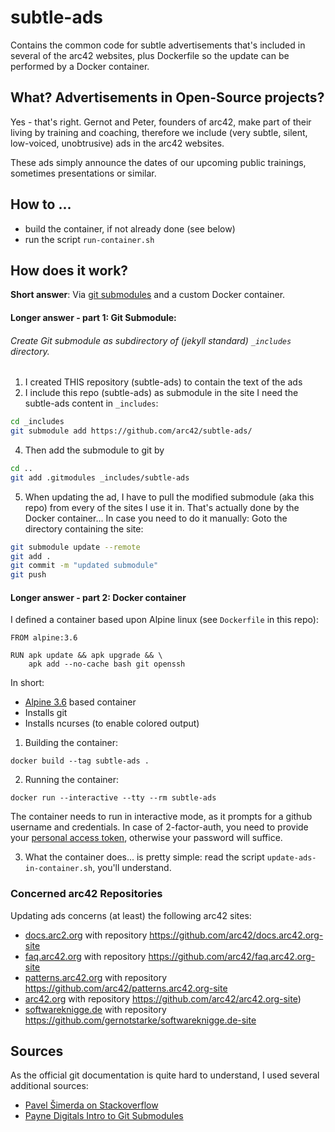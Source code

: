 # subtle-ads
Contains the common code for subtle advertisements that's included in several of the arc42 websites,
plus Dockerfile so the update can be performed by a Docker container.

## What? Advertisements in Open-Source projects?
Yes - that's right. Gernot and Peter, founders of arc42, make part of their living by training and coaching,
therefore we include (very subtle, silent, low-voiced, unobtrusive) ads in the arc42 websites.

These ads simply announce the dates of our upcoming public trainings, sometimes presentations or similar.

## How to ...

* build the container, if not already done (see below)
* run the script `run-container.sh`


## How does it work?

**Short answer**: Via [git submodules](https://git-scm.com/docs/git-submodule)
and a custom Docker container.

#### Longer answer - part 1: Git Submodule:

###### Create Git submodule as subdirectory of (jekyll standard) `_includes` directory.

1. I created THIS repository (subtle-ads) to contain the text of the ads
2. I include this repo (subtle-ads) as submodule in the site
I need the subtle-ads content in `_includes`:
``` bash
cd _includes
git submodule add https://github.com/arc42/subtle-ads/
```

4. Then add the submodule to git by
```bash
cd ..
git add .gitmodules _includes/subtle-ads
```

5. When updating the ad, I have to pull
the modified submodule (aka this repo) from
every of the sites I use it in. That's actually done by the Docker container...
In case you need to do it manually: Goto the directory containing the site:
```bash
git submodule update --remote
git add .
git commit -m "updated submodule"
git push
```
#### Longer answer - part 2: Docker container

I defined a container based upon Alpine linux
(see `Dockerfile` in this repo):

```Docker
FROM alpine:3.6

RUN apk update && apk upgrade && \
    apk add --no-cache bash git openssh
```

In short:
* [Alpine 3.6](https://alpinelinux.org/) based container
* Installs git
* Installs ncurses (to enable colored output)

1. Building the container:
```
docker build --tag subtle-ads .
```

2. Running the container:
```
docker run --interactive --tty --rm subtle-ads
```
  The container needs to run in interactive mode,
as it prompts for a github username and
credentials. In case of 2-factor-auth,
you need to provide your
[personal access token](https://help.github.com/articles/creating-a-personal-access-token-for-the-command-line/),
otherwise your password will suffice.


3. What the container does...
is pretty simple: read the script
`update-ads-in-container.sh`,
you'll understand.

### Concerned arc42 Repositories

Updating ads concerns (at least) the following arc42 sites:
  * [docs.arc2.org](https://docs.arc42.org) with repository https://github.com/arc42/docs.arc42.org-site
  * [faq.arc42.org](https://faq.arc42.org) with repository
  https://github.com/arc42/faq.arc42.org-site
  * [patterns.arc42.org](https://patterns.arc42.org) with repository https://github.com/arc42/patterns.arc42.org-site
  * [arc42.org](https://github.com/arc42/arc42.org-site) with repository
  https://github.com/arc42/arc42.org-site)
  * [softwareknigge.de](https://softwareknigge.de) with repository https://github.com/gernotstarke/softwareknigge.de-site



## Sources
As the official git documentation is quite hard to understand, I used several additional sources:

* [Pavel Šimerda on Stackoverflow](https://stackoverflow.com/questions/15844542/git-symlink-reference-to-a-file-in-an-external-repository/27770463#27770463)
* [Payne Digitals Intro to Git Submodules](https://paynedigital.com/articles/2011/10/introduction-to-git-submodules)

